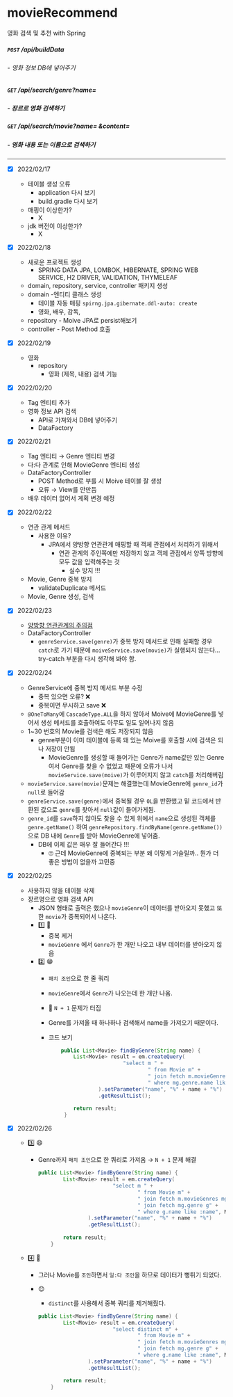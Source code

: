 # movieRecommend

영화 검색 및 추천 with Spring

##### `POST`  /api/buildData

###### - 영화 정보 DB에 넣어주기

##### `GET`  /api/search/genre?name=

##### - 장르로 영화 검색하기

##### `GET`  /api/search/movie?name= &content=

##### - 영화 내용 또는 이름으로 검색하기

---

- [x]  2022/02/17
    - 테이블 생성 오류
        - application 다시 보기
        - build.gradle 다시 보기
    - 매핑이 이상한가?
        - X
    - jdk 버전이 이상한가?
        - X
- [x]  2022/02/18
    - 새로운 프로젝트 생성
        - SPRING DATA JPA, LOMBOK, HIBERNATE, SPRING WEB SERVICE, H2 DRIVER, VALIDATION, THYMELEAF
    - domain, repository, service, controller 패키지 생성
    - domain -엔티티 클래스 생성
        - 테이블 자동 매핑 `spirng.jpa.gibernate.ddl-auto: create`
        - 영화, 배우, 감독,
    - repository - Moive JPA로 persist해보기
    - controller - Post Method 호출
- [x]  2022/02/19
    - 영화
        - repository
            - 영화 (제목, 내용) 검색 기능
- [x]  2022/02/20
    - Tag 엔티티 추가
    - 영화 정보 API 검색
        - API로 가져와서 DB에 넣어주기
        - DataFactory
- [x]  2022/02/21
    - Tag 엔티티 → Genre 엔티티 변경
    - 다:다 관계로 인해 MovieGenre 엔티티 생성
    - DataFactoryController
        - POST Method로 부를 시 Moive 테이블 잘 생성
        - 오류 → View를 안만듬
    - 배우 데이터 없어서 계획 변경 예정
- [x]  2022/02/22
    - 연관 관계 메서드
        - 사용한 이유?
            - JPA에서 양방향 연관관계 매핑할 때 객체 관점에서 처리하기 위해서
                - 연관 관계의 주인쪽에만 저장하지 않고 객체 관점에서 양쪽 방향에 모두 값을 입력해주는 것
                    - 실수 방지 !!!
    - Movie, Genre 중복 방지
        - validateDuplicate 메서드
    - Movie, Genre 생성, 검색
- [x]  2022/02/23
    - [양방향 연관관계의 주의점](https://www.notion.so/79556ce77a9e43898e088c13dc3b0ea3)
    - DataFactoryController
        - `genreService.save(genre)`가 중복 방지 메서드로 인해 실패할 경우 `catch`로 가기 때문에 `moiveService.save(movie)`가 실행되지 않는다...
          try-catch 부분을 다시 생각해 봐야 함.
- [x]  2022/02/24
    - GenreService에 중복 방지 메서드 부분 수정
        - 중복 있으면 오류? ❌
        - 중복이면 무시하고 save ❌
    - `@OneToMany`에 `CascadeType.ALL`을 하지 않아서 Moive에 MovieGenre를 넣어서 생성 메서드를 호출하여도 아무도 일도 일어나지 않음
    - 1~30 번호의 Movie를 검색은 해도 저장되지 않음
        - genre부분이 이미 테이블에 등록 돼 있는 Moive를 호출할 시에 검색은 되나 저장이 안됨
            - MovieGenre를 생성할 때 들어가는 Genre가 name값만 있는 Genre여서 Genre를 찾을 수 없었고 때문에 오류가 나서 `movieService.save(moive)`가
              이루어지지 않고 `catch`를 처리해버림
    - `movieService.save(movie)`문제는 해결했는데 MovieGenre에 `genre_id`가 `null`로 들어감
    - `genreService.save(genre)`에서 중복될 경우 `0L`을 반환했고 밑 코드에서 반환된 값으로 `genre`를 찾아서 `null`값이 들어가게됨.
    - `genre_id`를 `save`하지 않아도 찾을 수 있게 위에서 `name`으로 생성된 객체를 `genre.getName()`
      하여 `genreRepository.findByName(genre.getName())`으로 DB 내에 `Genre`를 받아 MovieGenre에 넣어줌.
        - DB에 이제 값은 매우 잘 들어간다 !!!
            - 🙄 근데 MovieGenre에 중복되는 부분 왜 이렇게 거슬릴까.. 뭔가 더 좋은 방법이 없을까 고민중
- [x]  2022/02/25
    - 사용하지 않을 테이블 삭제
    - 장르명으로 영화 검색 API
        - JSON 형태로 출력은 했으나 `movieGenre`이 데이터를 받아오지 못했고 또한 `movie`가 중복되어서 나온다.
        - 1️⃣ 🤢
            - 중복 제거
            - `movieGenre` 에서 `Genre`가 한 개만 나오고 내부 데이터를 받아오지 않음
        - 2️⃣ 😁
            - `패치 조인`으로 한 줄 쿼리
            - `movieGenre`에서 `Genre`가 나오는데 한 개만 나옴.
            - 🤢 `N + 1` 문제가 터짐
            - Genre를 가져올 때 하나하나 검색해서 name을 가져오기 때문이다.
            - 코드 보기

                ```java
                    public List<Movie> findByGenre(String name) {
                        List<Movie> result = em.createQuery(
                                        "select m " +
                                                " from Movie m" +
                                                " join fetch m.movieGenres mg" +
                                                " where mg.genre.name like :name", Movie.class
                                ).setParameter("name", "%" + name + "%")
                                .getResultList();
                    
                        return result;
                     }
                ```

- [x]  2022/02/26
    - 3️⃣ 😄
      - Genre까지 `패치 조인`으로 한 쿼리로 가져옴 → `N + 1` 문제 해결

          ```java
          public List<Movie> findByGenre(String name) {
                  List<Movie> result = em.createQuery(
                                  "select m " +
                                          " from Movie m" +
                                          " join fetch m.movieGenres mg" +
                                          " join fetch mg.genre g" +
                                          " where g.name like :name", Movie.class
                          ).setParameter("name", "%" + name + "%")
                          .getResultList();
            
                  return result;
              }
          ```

    - 4️⃣ 🤢
        - 그러나 Movie를 `조인`하면서 `일:다 조인`을 하므로 데이터가 뻥튀기 되었다.
        - 😊
            - `distinct`를 사용해서 중복 쿼리를 제거해줬다.

            ```java
            public List<Movie> findByGenre(String name) {
                    List<Movie> result = em.createQuery(
                                    "select distinct m" +
                                            " from Movie m" +
                                            " join fetch m.movieGenres mg" +
                                            " join fetch mg.genre g" +
                                            " where g.name like :name", Movie.class
                            ).setParameter("name", "%" + name + "%")
                            .getResultList();
            
                    return result;
                }
            ```